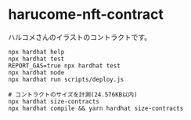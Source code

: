 # harucome-nft-contract

ハルコメさんのイラストのコントラクトです。

```shell
npx hardhat help
npx hardhat test
REPORT_GAS=true npx hardhat test
npx hardhat node
npx hardhat run scripts/deploy.js

# コントラクトのサイズを計測(24.576KB以内)
npx hardhat size-contracts
npx hardhat compile && yarn hardhat size-contracts
```
